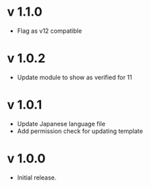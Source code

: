 # v 1.1.0

* Flag as v12 compatible

# v 1.0.2

* Update module to show as verified for 11

# v 1.0.1

* Update Japanese language file
* Add permission check for updating template

# v 1.0.0

* Initial release.
